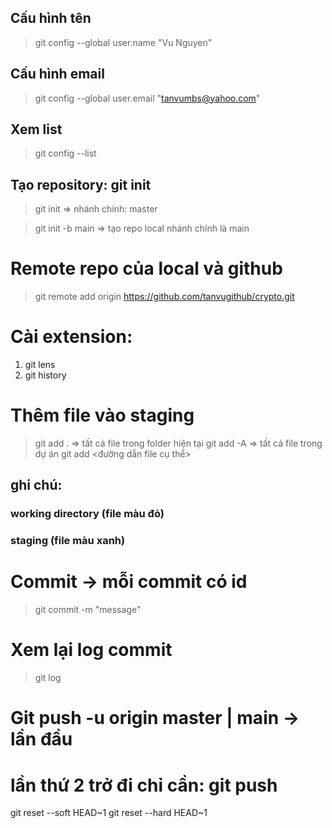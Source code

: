 ## Cấu hình tên 
> git config --global user.name "Vu Nguyen"

## Cấu hình email
> git config --global user.email "tanvumbs@yahoo.com"

## Xem list
> git config --list

## Tạo repository: git init
> git init
=> nhánh chính: master

> git init -b main
=> tạo repo local nhánh chính là main

# Remote repo của local và github
> git remote add origin https://github.com/tanvugithub/crypto.git

# Cài extension:
1. git lens
2. git history

# Thêm file vào staging
> git add .  => tất cả file trong folder hiện tại
> git add -A => tất cả file trong dự án
> git add <đường dẫn file cụ thể>

## ghi chú: 
### working directory (file màu đỏ)
### staging (file màu xanh)

# Commit -> mỗi commit có id 
> git commit -m "message"

# Xem lại log commit
> git log

# Git push -u origin master | main   -> lần đầu
# lần thứ 2 trở đi chỉ cần: git push

git reset --soft HEAD~1
git reset --hard HEAD~1